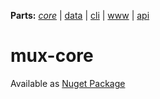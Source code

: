 **Parts:** *[core](https://github.com/tobiaswuerth/mux-core)* | [data](https://github.com/tobiaswuerth/mux-data) | [cli](https://github.com/tobiaswuerth/mux-cli) | [www](https://github.com/tobiaswuerth/mux-www) | [api](https://github.com/tobiaswuerth/mux-api)

# mux-core

Available as [Nuget Package](https://www.nuget.org/packages/ch.wuerth.tobias.mux.Core/)
